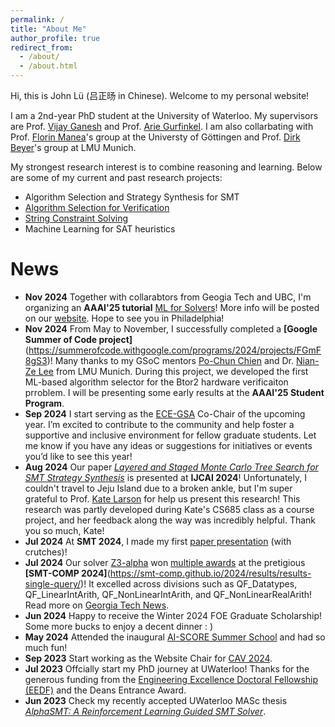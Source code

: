```yaml
---
permalink: /
title: "About Me"
author_profile: true
redirect_from: 
  - /about/
  - /about.html
---
```


Hi, this is John Lü (吕正旸 in Chinese). Welcome to my personal website!

I am a 2nd-year PhD student at the University of Waterloo. My supervisors are Prof. [Vijay Ganesh](https://vganesh1.github.io/) and Prof. [Arie Gurfinkel](https://arieg.bitbucket.io/). I am also collarbating with Prof. [Florin Manea](https://flmanea.blogspot.com/)'s group at the Universty of Göttingen and Prof. [Dirk Beyer](https://www.sosy-lab.org/)'s group at LMU Munich.

My strongest research interest is to combine reasoning and learning. Below are some of my current and past research projects: 

- Algorithm Selection and Strategy Synthesis for SMT
- [Algorithm Selection for Verification](https://summerofcode.withgoogle.com/programs/2024/projects/FGmF8gS3)
- [String Constraint Solving](https://z3string.github.io/)
- Machine Learning for SAT heuristics

News
======
- **Nov 2024** Together with collarabtors from Geogia Tech and UBC, I'm organizing an **AAAI'25 tutorial** [ML for Solvers](https://ml-for-solvers.github.io/)! More info will be posted on our [website](https://ml-for-solvers.github.io/). Hope to see you in Philadelphia!
- **Nov 2024** From May to November, I successfully completed a **[Google Summer of Code project]**(https://summerofcode.withgoogle.com/programs/2024/projects/FGmF8gS3)! Many thanks to my GSoC mentors [Po-Chun Chien](https://www.sosy-lab.org/people/chien/) and Dr. [Nian-Ze Lee](https://nianzelee.github.io/) from LMU Munich. During this project, we developed the first ML-based algorithm selector for the Btor2 hardware verificaiton prroblem. I will be presenting some early results at the **AAAI'25 Student Program**.
- **Sep 2024** I start serving as the [ECE-GSA](https://uwaterloo.ca/electrical-computer-engineering-graduate-student-association/) Co-Chair of the upcoming year. I’m excited to contribute to the community and help foster a supportive and inclusive environment for fellow graduate students. Let me know if you have any ideas or suggestions for initiatives or events you’d like to see this year!
- **Aug 2024** Our paper *[Layered and Staged Monte Carlo Tree Search for SMT Strategy Synthesis](https://www.ijcai.org/proceedings/2024/0211.pdf)* is presented at **IJCAI 2024**! Unfortunately, I couldn't travel to Jeju Island due to a broken ankle, but I'm super grateful to Prof. [Kate Larson](https://cs.uwaterloo.ca/~klarson/index.html) for help us present this research! This research was partly developed during Kate's CS685 class as a course project, and her feedback along the way was incredibly helpful. Thank you so much, Kate!
- **Jul 2024** At **SMT 2024**, I made my first [paper presentation](https://easychair.org/smart-slide/slide/p8zq#) (with crutches)! 
- **Jul 2024** Our solver [Z3-alpha](https://github.com/JohnLyu2/z3alpha) won [multiple awards](https://drive.google.com/file/d/1dEeJFfzjJz4vp-mU5XiGnR-hHJdsU1QZ/view?usp=sharing) at the pretigious **[SMT-COMP 2024]**(https://smt-comp.github.io/2024/results/results-single-query/)! It excelled across divisions such as QF_Datatypes, QF_LinearIntArith, QF_NonLinearIntArith, and QF_NonLinearRealArith! Read more on [Georgia Tech News](https://research.gatech.edu/award-winning-software-tool-uses-innovative-approach). 
- **Jun 2024** Happy to receive the Winter 2024 FOE Graduate Scholarship! Some more bucks to enjoy a decent dinner : )
- **May 2024** Attended the inaugural [AI-SCORE Summer School](https://ai-score.github.io/) and had so much fun!
- **Sep 2023** Start working as the Website Chair for [CAV 2024](https://i-cav.org/2024/).
- **Jul 2023** Offcially start my PhD journey at UWaterloo! Thanks for the generous funding from the [Engineering Excellence Doctoral Fellowship (EEDF)](https://uwaterloo.ca/graduate-studies-postdoctoral-affairs/awards/engineering-excellence-masters-and-doctoral-fellowships-eemf) and the Deans Entrance Award. 
- **Jun 2023** Check my recently accepted UWaterloo MASc thesis *[AlphaSMT: A Reinforcement Learning Guided SMT Solver](https://uwspace.uwaterloo.ca/handle/10012/19562)*.
